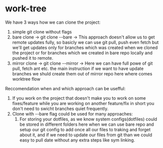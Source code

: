 # work-tree
We have 3 ways how we can clone the project:
1) simple git clone without flags
2) bare clone -> git clone --bare -> This approach doesn't allow us to get remote updates fully, so basicly we can use git pull, push even fetch but we'll get updates only for branches which was created when we cloned the project or for branches which we created in bare repo locally and pushed it to remote.
3) mirror clone -> git clone --mirror -> Here we can have full powe of git pull, fetch ant etc. the main instruction if we want to have update branches we shuld create them out of mirror repo here where comes worktree flow

Reccomendation when and which approach can be usefful:
1) If you work on the project that doesn't make you to work on some fixes/feature while you are working on another feature/fix in short you don't need to swicht branches quiet frequently.
2) Clone with --bare flag could be used for many approaches: 
    1) For storing your dotfiles, as we know system configs(dotfiles) could be stored in different folders here when we can use bare repo and setup our git config to add once all our files to traking and        forget about it, and if we need to update our files from git than we could easy to pull date without any extra steps like sym linking.
    

